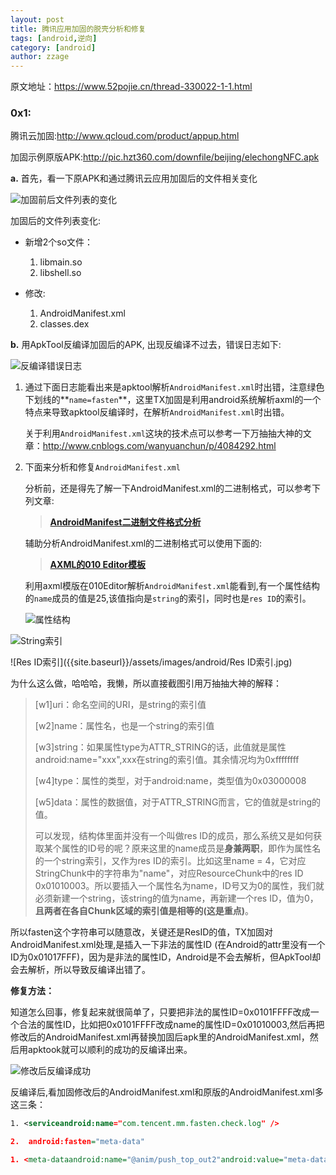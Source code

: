 ```yaml
---
layout: post  
title: 腾讯应用加固的脱壳分析和修复  
tags: [android,逆向]
category: [android]  
author: zzage  
---
```


原文地址：https://www.52pojie.cn/thread-330022-1-1.html

### 0x1:  

腾讯云加固:<http://www.qcloud.com/product/appup.html>  

加固示例原版APK:<http://pic.hzt360.com/downfile/beijing/elechongNFC.apk>  

**a.** 首先，看一下原APK和通过腾讯云应用加固后的文件相关变化  

![加固前后文件列表的变化]({{site.baseurl}}/assets/images/android/加固前后文件列表的变化.jpg)

加固后的文件列表变化:

- 新增2个so文件：
  1. libmain.so
  2. libshell.so


- 修改:
  1. AndroidManifest.xml
  2. classes.dex

**b.** 用ApkTool反编译加固后的APK, 出现反编译不过去，错误日志如下:

![反编译错误日志]({{site.baseurl}}/assets/images/android/反编译错误日志.jpg)

1. 通过下面日志能看出来是apktool解析`AndroidManifest.xml`时出错，注意绿色下划线的**`name=fasten`**，这里TX加固是利用android系统解析axml的一个特点来导致apktool反编译时，在解析`AndroidManifest.xml`时出错。

   关于利用`AndroidManifest.xml`这块的技术点可以参考一下万抽抽大神的文章：<http://www.cnblogs.com/wanyuanchun/p/4084292.html>

2. 下面来分析和修复`AndroidManifest.xml`

   分析前，还是得先了解一下AndroidManifest.xml的二进制格式，可以参考下列文章:

   > **[AndroidManifest二进制文件格式分析]( http://bbs.pediy.com/showthread.php?t=194206)**

   辅助分析AndroidManifest.xml的二进制格式可以使用下面的:

   > **[AXML的010 Editor模板](https://github.com/strazzere/010Editor-stuff/tree/master/Templates)**

   利用axml模版在010Editor解析`AndroidManifest.xml`能看到,有一个属性结构的`name`成员的值是25,该值指向是`string`的索引，同时也是`res ID`的索引。

   ![属性结构]({{site.baseurl}}/assets/images/android/属性结构.jpg)

![String索引]({{site.baseurl}}/assets/images/android/String索引-1772034.jpg)

![Res ID索引]({{site.baseurl}}/assets/images/android/Res ID索引.jpg)

为什么这么做，哈哈哈，我懒，所以直接截图引用万抽抽大神的解释：

> [w1]uri：命名空间的URI，是string的索引值
>
> [w2]name：属性名，也是一个string的索引值
>
>  [w3]string：如果属性type为ATTR_STRING的话，此值就是属性android:name="xxx",xxx在string的索引值。其余情况均为0xffffffff
>
>  [w4\]type：属性的类型，对于android:name，类型值为0x03000008
>
>  [w5\]data：属性的数据值，对于ATTR_STRING而言，它的值就是string的值。
>
> 可以发现，结构体里面并没有一个叫做res ID的成员，那么系统又是如何获取某个属性的ID号的呢？原来这里的name成员是**身兼两职**，即作为属性名的一个string索引，又作为res ID的索引。比如这里name = 4，它对应StringChunk中的字符串为"name"，对应ResourceChunk中的res ID 0x01010003。所以要插入一个属性名为name，ID号又为0的属性，我们就必须新建一个string，该string的值为name，再新建一个res ID，值为0，**且两者在各自Chunk区域的索引值是相等的(这是重点)**。

​	所以fasten这个字符串可以随意改，关键还是ResID的值，TX加固对AndroidManifest.xml处理,是插入一下非法的属性ID  (在Android的attr里没有一个ID为0x01017FFF)，因为是非法的属性ID，Android是不会去解析，但ApkTool却会去解析，所以导致反编译出错了。

**修复方法：**

知道怎么回事，修复起来就很简单了，只要把非法的属性ID=0x0101FFFF改成一个合法的属性ID，比如把0x0101FFFF改成name的属性ID=0x01010003,然后再把修改后的AndroidManifest.xml再替换加固后apk里的AndroidManifest.xml，然后用apktook就可以顺利的成功的反编译出来。

![修改后反编译成功]({{site.baseurl}}/assets/images/android/修改后反编译成功.jpg)

反编译后,看加固修改后的AndroidManifest.xml和原版的AndroidManifest.xml多这三条：

```xml
1. <serviceandroid:name="com.tencent.mm.fasten.check.log" />

2.  android:fasten="meta-data"

1. <meta-dataandroid:name="@anim/push_top_out2"android:value="meta-data" />
```

